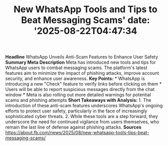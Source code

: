 ﻿---
title: "New WhatsApp Tools and Tips to Beat Messaging Scams'
date: '2025-08-22T04:47:34"
category: "Markets"
summary: ""
slug: "new whatsapp tools and tips to beat messaging scams"
source_urls:
  - "https://about.fb.com/news/2025/08/new-whatsapp-tools-tips-beat-messaging-scams/"
seo:
  title: "New WhatsApp Tools and Tips to Beat Messaging Scams | Hash n Hedge'
  description: '"
  keywords: ["news", "markets", "brief"]
---
**Headline** WhatsApp Unveils Anti-Scam Features to Enhance User Safety  **Summary Meta Description** Meta has introduced new tools and tips for WhatsApp users to combat messaging scams. The platform's latest features aim to minimize the impact of phishing attacks, improve account security, and enhance user awareness.  **Key Points:**  * WhatsApp is introducing a new "Check" feature to verify links before clicking on them * Users will be able to report suspicious messages directly from the chat window * Meta is also rolling out more detailed warnings for potential scams and phishing attempts  **Short Takeaways with Analysis:**  1. The introduction of these anti-scam features underscores WhatsApp's ongoing efforts to protect user safety, particularly in the face of increasingly sophisticated cyber threats. 2. While these tools are a step forward, they underscore the need for continued vigilance from users themselves, who remain the last line of defense against phishing attacks.  **Sources** https://about.fb.com/news/2025/08/new-whatsapp-tools-tips-beat-messaging-scams/ 
